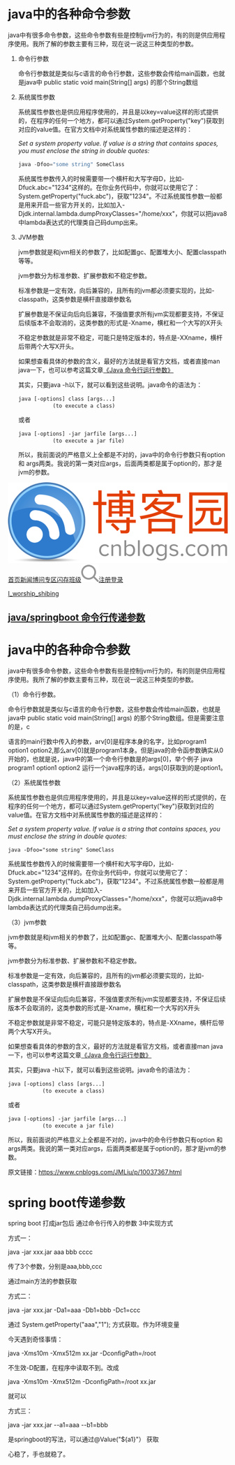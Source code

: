# java中的各种命令参数

java中有很多命令参数，这些命令参数有些是控制jvm行为的，有的则是供应用程序使用。我所了解的参数主要有三种，现在说一说这三种类型的参数。

1.  命令行参数

    命令行参数就是类似与c语言的命令行参数，这些参数会传给main函数，也就是java中 public static void main(String[] args) 的那个String数组 

2.  系统属性参数

    系统属性参数也是供应用程序使用的，并且是以key=value这样的形式提供的，在程序的任何一个地方，都可以通过System.getProperty("key")获取到对应的value值。在官方文档中对系统属性参数的描述是这样的：

    *Set a system property value. If value is a string that contains spaces, you must enclose the string in double quotes:*

    ```java
    java -Dfoo="some string" SomeClass
    ```
    
     系统属性参数传入的时候需要带一个横杆和大写字母D，比如-Dfuck.abc="1234"这样的。在你业务代码中，你就可以使用它了：System.getProperty("fuck.abc")，获取"1234"。不过系统属性参数一般都是用来开启一些官方开关的，比如加入-Djdk.internal.lambda.dumpProxyClasses="/home/xxx"，你就可以把java8中lambda表达式的代理类自己码dump出来。 

3.  JVM参数

    jvm参数就是和jvm相关的参数了，比如配置gc、配置堆大小、配置classpath等等。

    jvm参数分为标准参数、扩展参数和不稳定参数。

    标准参数是一定有效，向后兼容的，且所有的jvm都必须要实现的，比如-classpath，这类参数是横杆直接跟参数名

    扩展参数是不保证向后向后兼容，不强值要求所有jvm实现都要支持，不保证后续版本不会取消的，这类参数的形式是-Xname，横杠和一个大写的X开头

    不稳定参数就是非常不稳定，可能只是特定版本的，特点是-XXname，横杆后带两个大写X开头。

    如果想查看具体的参数的含义，最好的方法就是看官方文档，或者直接man java一下，也可以参考这篇文章[《Java 命令行运行参数》](https://www.cnblogs.com/jtlgb/p/8466138.html)[
    ](https://www.cnblogs.com/jtlgb/p/8466138.html)

    其实，只要java -h以下，就可以看到这些说明。java命令的语法为：

    ```
    java [-options] class [args...]
               (to execute a class)
    ```

    或者

    ```
    java [-options] -jar jarfile [args...]
               (to execute a jar file)
    ```

    所以，我前面说的严格意义上全都是不对的，java中的命令行参数只有option 和 args两类。我说的第一类对应args，后面两类都是属于option的，那才是jvm的参数。



[![博客园Logo](imgs/logo.svg)](https://www.cnblogs.com/)[首页](https://www.cnblogs.com/)[新闻](https://news.cnblogs.com/)[博问](https://q.cnblogs.com/)[专区](https://brands.cnblogs.com/)[闪存](https://ing.cnblogs.com/)[班级](https://edu.cnblogs.com/)![搜索](imgs/search.svg)[注册](https://account.cnblogs.com/signup/)[登录](javascript:void(0);)

[I_worship_shibing](https://www.cnblogs.com/wangxiaofengde/)

## [java/springboot 命令行传递参数](https://www.cnblogs.com/wangxiaofengde/p/12618426.html)

# java中的各种命令参数

java中有很多命令参数，这些命令参数有些是控制jvm行为的，有的则是供应用程序使用。我所了解的参数主要有三种，现在说一说这三种类型的参数。

（1）命令行参数。

命令行参数就是类似与c语言的命令行参数，这些参数会传给main函数，也就是java中 public static void main(String[] args) 的那个String数组。但是需要注意的是，c

语言的main行数中传入的参数，arv[0]是程序本身的名字，比如program1 option1 option2,那么arv[0]就是program1本身。但是java的命令函参数确实从0开始的，也就是说，java中的第一个命令行参数是的args[0]，举个例子 java program1 option1 option2 运行一个java程序的话，args[0]获取到的是option1。

（2）系统属性参数

系统属性参数也是供应用程序使用的，并且是以key=value这样的形式提供的，在程序的任何一个地方，都可以通过System.getProperty("key")获取到对应的value值。在官方文档中对系统属性参数的描述是这样的：

*Set a system property value. If value is a string that contains spaces, you must enclose the string in double quotes:*

```
java -Dfoo="some string" SomeClass
```

系统属性参数传入的时候需要带一个横杆和大写字母D，比如-Dfuck.abc="1234"这样的。在你业务代码中，你就可以使用它了：System.getProperty("fuck.abc")，获取"1234"。不过系统属性参数一般都是用来开启一些官方开关的，比如加入-Djdk.internal.lambda.dumpProxyClasses="/home/xxx"，你就可以把java8中lambda表达式的代理类自己码dump出来。

（3）jvm参数

jvm参数就是和jvm相关的参数了，比如配置gc、配置堆大小、配置classpath等等。

jvm参数分为标准参数、扩展参数和不稳定参数。

标准参数是一定有效，向后兼容的，且所有的jvm都必须要实现的，比如-classpath，这类参数是横杆直接跟参数名

扩展参数是不保证向后向后兼容，不强值要求所有jvm实现都要支持，不保证后续版本不会取消的，这类参数的形式是-Xname，横杠和一个大写的X开头

不稳定参数就是非常不稳定，可能只是特定版本的，特点是-XXname，横杆后带两个大写X开头。

 

如果想查看具体的参数的含义，最好的方法就是看官方文档，或者直接man java一下，也可以参考这篇文章[《Java 命令行运行参数》](https://www.cnblogs.com/jtlgb/p/8466138.html)[
](https://www.cnblogs.com/jtlgb/p/8466138.html)

 

其实，只要java -h以下，就可以看到这些说明。java命令的语法为：

```
java [-options] class [args...]
           (to execute a class)
```

或者

```
java [-options] -jar jarfile [args...]
           (to execute a jar file)
```

所以，我前面说的严格意义上全都是不对的，java中的命令行参数只有option 和 args两类。我说的第一类对应args，后面两类都是属于option的，那才是jvm的参数。

原文链接：https://www.cnblogs.com/JMLiu/p/10037367.html

 

# spring boot传递参数

spring boot 打成jar包后 通过命令行传入的参数 3中实现方式

方式一：

java -jar xxx.jar  aaa  bbb cccc

传了3个参数，分别是aaa,bbb,ccc

通过main方法的参数获取

 

方式二：

java -jar xxx.jar -Da1=aaa -Db1=bbb -Dc1=ccc

通过  System.getProperty("aaa","1"); 方式获取。作为环境变量

今天遇到奇怪事情：

java  -Xms10m -Xmx512m xx.jar -DconfigPath=/root

不生效-D配置，在程序中读取不到。改成

java  -Xms10m -Xmx512m -DconfigPath=/root  xx.jar 

就可以

方式三：

java -jar xxx.jar --a1=aaa --b1=bbb

是springboot的写法，可以通过@Value("${a1}"） 获取

心稳了，手也就稳了。